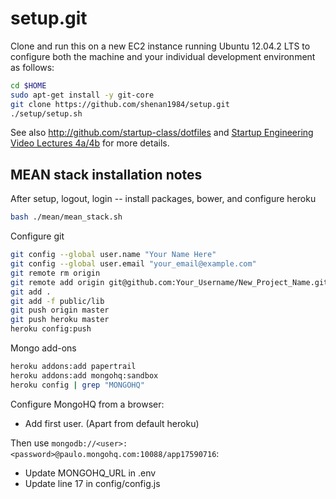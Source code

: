 setup.git
=========
Clone and run this on a new EC2 instance running Ubuntu 12.04.2 LTS to
configure both the machine and your individual development environment as
follows:

```sh
cd $HOME
sudo apt-get install -y git-core
git clone https://github.com/shenan1984/setup.git
./setup/setup.sh   
```

See also http://github.com/startup-class/dotfiles and
[Startup Engineering Video Lectures 4a/4b](https://class.coursera.org/startup-001/lecture/index)
for more details.



## MEAN stack installation notes
After setup, logout, login -- install packages, bower, and configure heroku
```sh
bash ./mean/mean_stack.sh
```

Configure git
```sh
git config --global user.name "Your Name Here"
git config --global user.email "your_email@example.com"
git remote rm origin
git remote add origin git@github.com:Your_Username/New_Project_Name.git
git add .
git add -f public/lib
git push origin master
git push heroku master
heroku config:push
```

Mongo add-ons
```sh
heroku addons:add papertrail
heroku addons:add mongohq:sandbox
heroku config | grep "MONGOHQ"
```

Configure MongoHQ from a browser:
* Add first user.  (Apart from default heroku)

Then use ``mongodb://<user>:<password>@paulo.mongohq.com:10088/app17590716``:
* Update MONGOHQ_URL in .env
* Update line 17 in config/config.js






